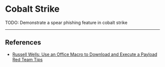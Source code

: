 # Cobalt Strike

TODO: Demonstrate a spear phishing feature in cobalt strike

---
## References

- [Russell Wells: Use an Office Macro to Download and Execute a Payload Red Team Tips](https://medium.com/@riffsandhacks/use-an-office-macro-to-download-and-execute-a-payload-red-team-tips-ddbc7cc1a99)